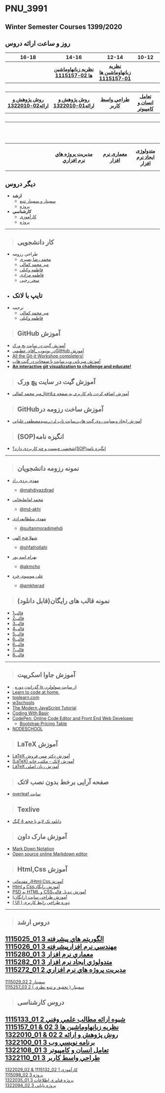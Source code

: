 # PNU_3991
## Winter Semester Courses 1399/2020

## روز و ساعت ارائه دروس

<table style="width:100%">
  <tr>
    <th >16-18</th>
    <th >14-16</th>
    <th >12-14</th>
    <th>10-12</th>
    <th>8-10</th>
    <th>روز</th>
  </tr>
  <tr>
    <th ></th>
    <th ><a  href="https://github.com/AliRazavi-edu/PNU_3991/tree/master/_BSc/Theory-of-Languages-and-Machines">نظريه زبانهاوماشين ها 02-1115157</a></th>
    <th ><a href="https://github.com/AliRazavi-edu/PNU_3991/tree/master/_BSc/Theory-of-Languages-and-Machines" >نظريه زبانهاوماشين ها 01-1115157</a></th>
    <th></th>
    <th></th>
    <th>شنبه</th>
  </tr>
   <tr>
    <th ></th>
    <th ></th>
    <th></th>
    <th></th>
    <th ></th>
    <th>یک شنبه</th>
  </tr>
   <tr>
     <th ><a href="https://github.com/AliRazavi-edu/PNU_3991/tree/master/_BSc/ResearchAndPresentationMethods" >روش پژوهش و ارائه02-1322010</a> </th>
     <th ><a  href="https://github.com/AliRazavi-edu/PNU_3991/tree/master/_BSc/ResearchAndPresentationMethods">روش پژوهش و ارائه01-1322010</a></th>
     <th><a  href="https://github.com/AliRazavi-edu/PNU_3991/tree/master/_BSc/UserInterfaceDesgin">طراحي واسط كاربر</a></th>
     <th><a href="https://github.com/AliRazavi-edu/PNU_3991/tree/master/_BSc/HumanComputerInteraction">تعامل انسان و كامپيوتر</a></th>
    <th ></th>   
    <th>دوشنبه</th>
  </tr>
   <tr>
    <th ></th>
    <th ></th>
    <th></th>
    <th></th>
    <th ></th>
    <th>سه شنبه</th>
  </tr>
   <tr>
    <th ></th>
    <th ></th>
    <th></th>
    <th></th>
     <th ><a  href="https://github.com/AliRazavi-edu/PNU_3991/tree/master/_MSc/AdvancedAlgorithms">الگوريتم هاي پيشرفته</a></th>
    <th>چهارشنبه</th>
  </tr>
   <tr>
    <th ></th>
     <th ><a  href="https://github.com/AliRazavi-edu/PNU_3991/tree/master/_MSc/SoftwareProjectManagement">مديريت پروژه هاي نرم افزاري</a></th>
     <th ><a  href="https://github.com/AliRazavi-edu/PNU_3991/tree/master/_MSc/SoftwareArchitecture">معماری نرم افزار</a></th>
     <th><a  href="https://github.com/AliRazavi-edu/PNU_3991/tree/master/_MSc/SoftwareDevelopmentMethodologies">متدولوژی ایجاد نرم افزار</a></th>
    <th><a href="https://github.com/AliRazavi-edu/PNU_3991/tree/master/_MSc/AdvancedSoftwareEngineering">مهندسی نرم افزار پیشرفته</a></th>
    <th>پنج شنبه</th>
  </tr>
</table>

## دیگر دروس
- **ارشد**
    - [سمینار و سمینار تتبع](https://github.com/AliRazavi-edu/PNU_3991/tree/master/_MSc/Seminar)
    - [پروژه](https://github.com/AliRazavi-edu/PNU_3991/tree/master/_MSc/Theses)
- **کارشناسی**
    - [کارآموزی](https://github.com/AliRazavi-edu/PNU_3991/tree/master/_BSc/Internship)
    - [پروژه](https://github.com/AliRazavi-edu/PNU_3991/tree/master/_BSc/Project)
 
-----------------------------------------
> ## کار دانشجویی 
- طراحی رزومه
    - [محمد رضا بصیری](https://mrezabasiri.github.io/barayeman/)	 
    - [میر محمد کمالی](https://mir-mohammad.github.io/)   
    - [فاطمه وکیلی](https://fatemehvakili.github.io/)   
    - [فاطمه مرادی](https://ftemeh021.github.io/ftemeh-resume/)     
    - [سحر رجبی](https://saharrajabi.github.io/)   
- تایپ با لاتک
    - 
- ترجمه
    - [میر محمد کمالی](https://mir-mohammad.github.io/) 
    - [فاطمه وکیلی](https://fatemehvakili.github.io/)   

> ##  GitHub آموزش 
- [آموزش گیت در سایت پچ ورک](http://jlord.us/patchwork/)
- [در یوتیوب _آقای عظیمیGitHub آموزش](https://www.youtube.com/watch?v=gLmCsU0ezd0&list=PL3Y-E4YSE4wa_TUfN7G3rAMIiu6vIeepT&index=2&t=0s&app=desktop)
- [All the Git-it Workshop completers!](https://github.com/jlord/patchwork)
- [آموزش میزبانی وب سایت با صفحات در گیت هاب](https://git.ir/teamtreehouse-hosting-a-website-with-github-pages/)
- [**An interactive git visualization to challenge and educate!**](https://learngitbranching.js.org/?demo)

>## آموزش گیت در سایت پچ ورک
- [میر محمد کمالی_jlordآموزش اضافه کردن نام کاربری به صفحه ی](https://aparat.com/v/fvq5a)

> ##  GitHubآموزش ساخت رزومه در
- [آموزش ایجاد وبسایت روی گیت هاب_سایت تاب لرن_سیدمصطفی علیایی ](https://toplearn.com/courses/2203/%D8%A2%D9%85%D9%88%D8%B2%D8%B4-%D8%A7%DB%8C%D8%AC%D8%A7%D8%AF-%D9%88%D8%A8%D8%B3%D8%A7%DB%8C%D8%AA-%D8%B1%D9%88%DB%8C-%DA%AF%DB%8C%D8%AA-%D9%87%D8%A7%D8%A8 )

> ## (SOP)انگیزه نامه
- [ شخصی چیست و چه کاربردی دارد؟(SOP)انگیزه نامه](https://www.writeme.ir/sop-%D8%A7%D9%86%DA%AF%DB%8C%D8%B2%D9%87-%D9%86%D8%A7%D9%85%D9%87/)
----------
> ## نمونه رزومه دانشجویان  
+ [مهدی یزدی راد](https://mahdiyazdirad.github.io/)
    - [@mahdiyazdirad](https://github.com/mahdiyazdirad)
+ [محمد امانعلیخانی](https://md-akhi.github.io/)  
  -  [@md-akhi](https://github.com/md-akhi)
+ [مهدی سلطانمرادی](https://sultanmoradimehdi.github.io/resume/)
    - [@sultanmoradimehdi](https://github.com/sultanmoradimehdi/)  
  
+ [شهلا فتح الهی](https://shfathollahi.github.io)  
  -  [@shfathollahi](https://github.com/shfathollahi)
  
+ [بهرام اسد پور](https://akmcho.github.io)  
  - [@akmcho](https://github.com/akmcho)
  
+ [علی موسوی خرد](http://amkherad.ir/tabs/about/)  
  - [@amkherad](http://github.com/amkherad)

> ## نمونه قالب های رایگان(قابل دانلود)
- [قالب1](https://www.20script.ir/cards-html-resume-portfolio/)
- [قالب2](https://www.20script.ir/moticv-resume-cv-html5-template/)
- [قالب3](https://github.com/blackode/online-resume)
- [قالب4](https://github.com/jglovier/resume-template)
- [قالب5](https://github.com/izzydoesizzy/resumetemplate)
- [قالب6](https://github.com/rrdelaney/material-resume)
- [قالب6](https://github.com/rrdelaney/material-resume)
- [قالب7](https://superdevresources.com/html-resume-templates/)
- [قالب8](https://webkima.com/free-html-resume-templates/#13_%D9%82%D8%A7%D9%84%D8%A8_%D8%B1%D8%A7%DB%8C%DA%AF%D8%A7%D9%86_Resume)

-----------
> ## آموزش جاوا اسکریپت
- . [گذراندن دوره js از سایت سولولرن](http://Sololearn.com)
- [Learn to code at home.](https://www.freecodecamp.org/)
- [toplearn.com](https://toplearn.com/courses/74/%D8%A2%D9%85%D9%88%D8%B2%D8%B4-%D9%85%D9%82%D8%AF%D9%85%D8%A7%D8%AA%DB%8C-%D8%AA%D8%A7-%D9%BE%DB%8C%D8%B4%D8%B1%D9%81%D8%AA%D9%87-%D8%AC%D8%A7%D9%88%D8%A7-%D8%A7%D8%B3%DA%A9%D8%B1%DB%8C%D9%BE%D8%AA)
- [w3schools](https://www.w3schools.com/js/default.asp)
- [The Modern JavaScript Tutorial](https://javascript.info/)
- [Coding With Basir](https://codingwithbasir.com/courses/learn-html-css/)
- [CodePen: Online Code Editor and Front End Web Developer](https://codepen.io/)
    - [Bootstrap Pricing Table](https://codepen.io/mrsahar/pen/yOVGBQ)
- [NODESCHOOL](https://nodeschool.io/)    

> ## LaTeX آموزش 
- [LaTeX آموزش دکتر مس فروش ](http://mesforush.staff.shahroodut.ac.ir/category/%d8%a2%d9%85%d9%88%d8%b2%d8%b4-latex/)
- [(LaTeX) آموزش لاتک - مکتب خانه ](https://maktabkhooneh.org/course/%D8%A2%D9%85%D9%88%D8%B2%D8%B4-%D9%84%D8%AA%DA%A9-LaTeX-mk265/)
- [LaTeX آموزش زبان اصلی  ](https://git.ir/packtpub-latex-for-everyone-and-everything/)
> ## صفحه آرایی برخط بدون نصب لاتک
- [overleaf سایت ](https://www.overleaf.com/)
> ## Texlive
- [دانلود تک لایو با حجم 4 گیگ](http://ctan.yazd.ac.ir/systems/texlive/Images/texlive2020-20200406.iso)

> ## آموزش مارک داون
- [Mark Down Notation](https://github.com/tchapi/markdown-cheatsheet)
- [Open source online Markdown editor](https://pandao.github.io/editor.md/en.html)

> ## Html,Css آموزش  
- [  از مقدماتیHtml,Cssآموزش](https://toplearn.com/courses/47/%D8%A2%D9%85%D9%88%D8%B2%D8%B4-html-%D9%88-css-%D8%A7%D8%B2-%D9%85%D9%82%D8%AF%D9%85%D8%A7%D8%AA%DB%8C)
- [  Html و Cssآموزش رایگان ](https://toplearn.com/courses/2165/%D8%A2%D9%85%D9%88%D8%B2%D8%B4-%D8%B1%D8%A7%DB%8C%DA%AF%D8%A7%D9%86-html-%D9%88-css)
- [   PSD به HTML و CSSآموزش تبدیل قالب ](https://toplearn.com/courses/4364/%D8%A2%D9%85%D9%88%D8%B2%D8%B4-%D8%AA%D8%A8%D8%AF%DB%8C%D9%84-%D9%82%D8%A7%D9%84%D8%A8-psd-%D8%A8%D9%87-html-%D9%88-css)
- [  آموزش طراحی سایت (رایگان) ](https://toplearn.com/courses/4287/%D8%A2%D9%85%D9%88%D8%B2%D8%B4-%D8%B7%D8%B1%D8%A7%D8%AD%DB%8C-%D8%B3%D8%A7%DB%8C%D8%AA-(%D8%B1%D8%A7%DB%8C%DA%AF%D8%A7%D9%86))
- [  ( UI ) دوره طراحی رابط کاربری ](https://toplearn.com/courses/2135/%D8%AF%D9%88%D8%B1%D9%87-%D8%B7%D8%B1%D8%A7%D8%AD%DB%8C-%D8%B1%D8%A7%D8%A8%D8%B7-%DA%A9%D8%A7%D8%B1%D8%A8%D8%B1%DB%8C-(-ui-))

-------------------------------------

> ## دروس ارشد
[1115025_01	الگوريتم هاي پيشرفته	3](https://github.com/AliRazavi-edu/PNU_3991/tree/master/_MSc/AdvancedAlgorithms)
<br>
[1115026_01	مهندسي نرم افزارپيشرفته	3](https://github.com/AliRazavi-edu/PNU_3991/tree/master/_MSc/AdvancedSoftwareEngineering)
<br>
[1115280_01	معماري نرم افزار	3](https://github.com/AliRazavi-edu/PNU_3991/tree/master/_MSc/SoftwareArchitecture)
<br>
[1115282_01	متدولوژي ايجاد نرم افزار	3](https://github.com/AliRazavi-edu/PNU_3991/tree/master/_MSc/SoftwareDevelopmentMethodologies)
<br>
[1115272_01	مديريت پروژه هاي نرم افزاري	2](https://github.com/AliRazavi-edu/PNU_3991/tree/master/_MSc/SoftwareProjectManagement)
<br>
---
[1115029_02	سمينار	2](https://github.com/AliRazavi-edu/PNU_3991/tree/master/_MSc/MscSeminar-1)
<br>
[1115257_03	سمينار ( تحقيق و تتبع نظري )	2](https://github.com/AliRazavi-edu/PNU_3991/tree/master/_MSc/MscSeminar-2)
<br>


> ## دروس کارشناسی
[1115133_01	شيوه ارائه مطالب علمي وفني	2](https://github.com/AliRazavi-edu/PNU_3991/tree/master/_BSc/ResearchAndPresentationMethods)
<br>
[1115157_01 & 02	نظريه زبانهاوماشين ها	3](https://github.com/AliRazavi-edu/PNU_3991/tree/master/_BSc/Theory-of-Languages-and-Machines)
<br>
[1322010_01 & 02	روش پژوهش و ارائه	2](https://github.com/AliRazavi-edu/PNU_3991/tree/master/_BSc/ResearchAndPresentationMethods)
<br>
[1322100_01	برنامه نويسي وب	3](https://github.com/AliRazavi-edu/PNU_3991/tree/master/_BSc/WebProgramming)
<br>
[1322108_01	تعامل انسان و كامپيوتر	3](https://github.com/AliRazavi-edu/PNU_3991/tree/master/_BSc/HumanComputerInteraction)
<br>
[1322110_01	طراحي واسط كاربر	3](https://github.com/AliRazavi-edu/PNU_3991/tree/master/_BSc/UserInterfaceDesgin)
<br>
---
[1322029_02 & 1115132_02	كارآموزي	1](https://github.com/AliRazavi-edu/PNU_3991/tree/master/_BSc/Internship)
<br>
[1115098_02	پروژه	3](https://github.com/AliRazavi-edu/PNU_3991/tree/master/_BSc/Project/1115098_02)
<br>
[1322035_01	پروژه فناوري اطلاعات	3](https://github.com/AliRazavi-edu/PNU_3991/tree/master/_BSc/Project/1322035_01)
<br>
[1322094_02	پروژه پاياني	3](https://github.com/AliRazavi-edu/PNU_3991/tree/master/_BSc/Project/1322094_02)
<br>

